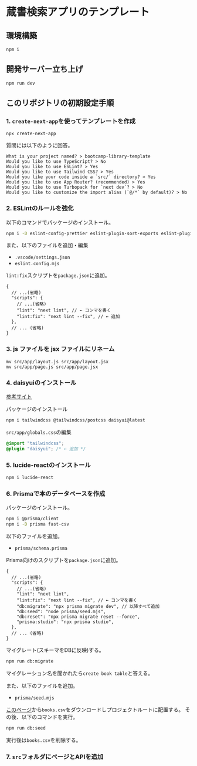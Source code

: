 # 蔵書検索アプリのテンプレート

## 環境構築

```sh
npm i
```

## 開発サーバー立ち上げ

```sh
npm run dev
```

## このリポジトリの初期設定手順

### 1. `create-next-app`を使ってテンプレートを作成

```shell
npx create-next-app
```

質問には以下のように回答。

```shell
What is your project named? > bootcamp-library-template
Would you like to use TypeScript? > No
Would you like to use ESLint? > Yes
Would you like to use Tailwind CSS? > Yes
Would you like your code inside a `src/` directory? > Yes
Would you like to use App Router? (recommended) > Yes
Would you like to use Turbopack for `next dev`? > No
Would you like to customize the import alias (`@/*` by default)? > No
```

### 2. ESLintのルールを強化

以下のコマンドでパッケージのインストール。

```sh
npm i -D eslint-config-prettier eslint-plugin-sort-exports eslint-plugin-unused-imports prettier
```

また、以下のファイルを追加・編集

- `.vscode/settings.json`
- `eslint.config.mjs`

`lint:fix`スクリプトを`package.json`に追加。

```jsonc
{
  // ...(省略)
  "scripts": {
    // ...(省略)
    "lint": "next lint", // ← コンマを書く
    "lint:fix": "next lint --fix", // ← 追加
  },
  // ... (省略)
}
```

### 3. js ファイルを jsx ファイルにリネーム

```shell
mv src/app/layout.js src/app/layout.jsx
mv src/app/page.js src/app/page.jsx
```

### 4. daisyuiのインストール

[参考サイト](https://daisyui.com/docs/install/nextjs/?lang=ja)

パッケージのインストール

```sh
npm i tailwindcss @tailwindcss/postcss daisyui@latest
```

`src/app/globals.css`の編集

```css
@import "tailwindcss";
@plugin "daisyui"; /* ← 追加 */
```

### 5. lucide-reactのインストール

```sh
npm i lucide-react
```

### 6. Prismaで本のデータベースを作成

パッケージのインストール。

```sh
npm i @prisma/client
npm i -D prisma fast-csv
```

以下のファイルを追加。

- `prisma/schema.prisma`

Prisma向けのスクリプトを`package.json`に追加。

```jsonc
{
  // ...(省略)
  "scripts": {
    // ...(省略)
    "lint": "next lint",
    "lint:fix": "next lint --fix", // ← コンマを書く
    "db:migrate": "npx prisma migrate dev", // 以降すべて追加
    "db:seed": "node prisma/seed.mjs",
    "db:reset": "npx prisma migrate reset --force",
    "prisma:studio": "npx prisma studio",
  },
  // ... (省略)
}
```

マイグレート(スキーマをDBに反映)する。

```sh
npm run db:migrate
```

マイグレーション名を聞かれたら`create book table`と答える。

また、以下のファイルを追加。

- `prisma/seed.mjs`

[このページ](https://www.kaggle.com/datasets/saurabhbagchi/books-dataset)から`books.csv`をダウンロードしプロジェクトルートに配置する。
その後、以下のコマンドを実行。

```sh
npm run db:seed
```

実行後は`books.csv`を削除する。

### 7. `src`フォルダにページとAPIを追加
